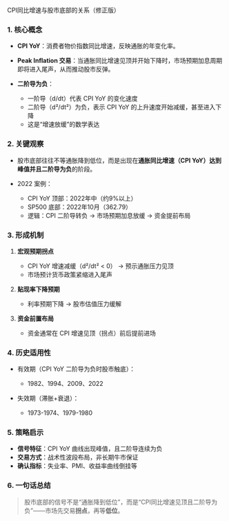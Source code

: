 CPI同比增速与股市底部的关系（修正版）

### 1. 核心概念

* **CPI YoY**：消费者物价指数同比增速，反映通胀的年变化率。
* **Peak Inflation 交易**：当通胀同比增速见顶并开始下降时，市场预期加息周期即将进入尾声，从而推动股市反弹。
* **二阶导为负**：

  * 一阶导（d/dt）代表 CPI YoY 的变化速度
  * 二阶导（d²/dt²）为负，表示 CPI YoY 的上升速度开始减缓，甚至进入下降
  * 这是“增速放缓”的数学表达

### 2. 关键观察

* 股市底部往往不等通胀降到低位，而是出现在**通胀同比增速（CPI YoY）达到峰值并且二阶导为负**的阶段。
* 2022 案例：

  * CPI YoY 顶部：2022年中（约9%以上）
  * SP500 底部：2022年10月（362.79）
  * 逻辑：CPI 二阶导转负 → 市场预期加息放缓 → 资金提前布局

### 3. 形成机制

1. **宏观预期拐点**

   * CPI YoY 增速减缓（d²/dt² < 0） → 预示通胀压力见顶
   * 市场预计货币政策紧缩进入尾声
2. **贴现率下降预期**

   * 利率预期下降 → 股市估值压力缓解
3. **资金前置布局**

   * 资金通常在 CPI 增速见顶（拐点）前后提前进场

### 4. 历史适用性

* 有效期（CPI YoY 二阶导为负时股市触底）：

  * 1982、1994、2009、2022
* 失效期（滞胀+衰退）：

  * 1973-1974、1979-1980

### 5. 策略启示

* **信号特征**：CPI YoY 曲线出现峰值，且二阶导连续为负
* **交易方式**：战术性波段布局，非长期牛市保证
* **确认指标**：失业率、PMI、收益率曲线倒挂等

### 6. 一句话总结

> 股市底部的信号不是“通胀降到低位”，而是“CPI同比增速见顶且二阶导为负”——市场先交易**拐点**，再等**低位**。

